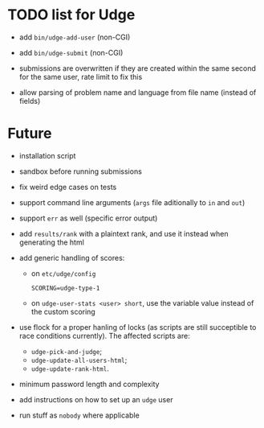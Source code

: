 TODO list for Udge
==================

* add `bin/udge-add-user` (non-CGI)

* add `bin/udge-submit` (non-CGI)

* submissions are overwritten if they are created within the same second for the same user, rate limit to fix this

* allow parsing of problem name and language from file name (instead of fields)

Future
======

* installation script

* sandbox before running submissions

* fix weird edge cases on tests

* support command line arguments (`args` file aditionally to `in` and `out`)

* support `err` as well (specific error output)

* add `results/rank` with a plaintext rank, and use it instead when generating the html

* add generic handling of scores:

	- on `etc/udge/config`

		```
		SCORING=udge-type-1
		```

	- on `udge-user-stats <user> short`, use the variable value instead of the
	  custom scoring

* use flock for a proper hanling of locks (as scripts are still succeptible to
  race conditions currently).  The affected scripts are:

	- `udge-pick-and-judge`;
	- `udge-update-all-users-html`;
	- `udge-update-rank-html`.

* minimum password length and complexity

* add instructions on how to set up an `udge` user

* run stuff as `nobody` where applicable
